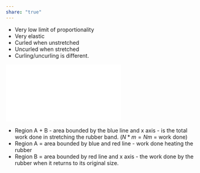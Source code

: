 ```yaml
---
share: "true"
---
```

- Very low limit of proportionality
- Very elastic
- Curled when unstretched
- Uncurled when stretched
- Curling/uncurling is different.

![Rubber](Rubber.md)
- Region A + B - area bounded by the blue line and x axis - is the total work done in stretching the rubber band. ($N*m = Nm$ = work done)
- Region A = area bounded by blue and red line - work done heating the rubber
- Region B = area bounded by red line and x axis - the work done by the rubber when it returns to its original size.